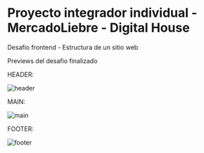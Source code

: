 # Proyecto integrador individual - MercadoLiebre - Digital House

Desafio frontend - Estructura de un sitio web

Previews del desafio finalizado

HEADER:

![header](https://user-images.githubusercontent.com/118026671/208584964-7530f690-1bfd-4e39-a1b4-ff3872e84656.png)

MAIN:

![main](https://user-images.githubusercontent.com/118026671/208585028-b3ff7370-3e63-43ee-a6a3-2722ee256142.png)

FOOTER:

![footer](https://user-images.githubusercontent.com/118026671/208585047-4377495f-1f44-457a-a184-04c0173a0e78.png)
